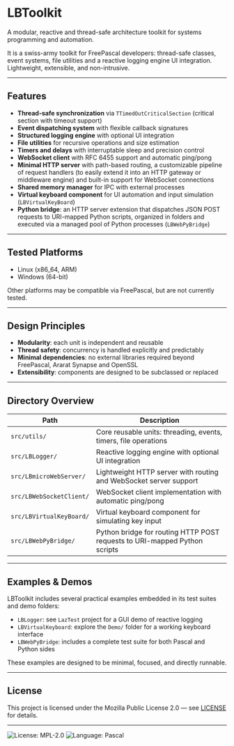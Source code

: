 # LBToolkit

A modular, reactive and thread-safe architecture toolkit for systems programming and automation.

It is a swiss-army toolkit for FreePascal developers: thread-safe classes, event systems, file utilities and a reactive logging engine UI integration. Lightweight, extensible, and non-intrusive.

---

## Features

- **Thread-safe synchronization** via `TTimedOutCriticalSection` (critical section with timeout support)
- **Event dispatching system** with flexible callback signatures
- **Structured logging engine** with optional UI integration
- **File utilities** for recursive operations and size estimation
- **Timers and delays** with interruptable sleep and precision control
- **WebSocket client** with RFC 6455 support and automatic ping/pong
- **Minimal HTTP server** with path-based routing, a customizable pipeline of request handlers (to easily extend it into an HTTP gateway or middleware engine) and built-in support for WebSocket connections
- **Shared memory manager** for IPC with external processes
- **Virtual keyboard component** for UI automation and input simulation (`LBVirtualKeyBoard`)
- **Python bridge**: an HTTP server extension that dispatches JSON POST requests to URI-mapped Python scripts, organized in folders and executed via a managed pool of Python processes (`LBWebPyBridge`)

---

## Tested Platforms

- Linux (x86_64, ARM)
- Windows (64-bit)

Other platforms may be compatible via FreePascal, but are not currently tested.

---

## Design Principles

- **Modularity**: each unit is independent and reusable
- **Thread safety**: concurrency is handled explicitly and predictably
- **Minimal dependencies**: no external libraries required beyond FreePascal, Ararat Synapse and OpenSSL
- **Extensibility**: components are designed to be subclassed or replaced

---

## Directory Overview

| Path                       | Description                                                                 |
|----------------------------|-----------------------------------------------------------------------------|
| `src/utils/`               | Core reusable units: threading, events, timers, file operations             |
| `src/LBLogger/`            | Reactive logging engine with optional UI integration                        |
| `src/LBmicroWebServer/`    | Lightweight HTTP server with routing and WebSocket server support           |
| `src/LBWebSocketClient/`   | WebSocket client implementation with automatic ping/pong                    |
| `src/LBVirtualKeyBoard/`   | Virtual keyboard component for simulating key input                         |
| `src/LBWebPyBridge/`       | Python bridge for routing HTTP POST requests to URI-mapped Python scripts   |

---

## Examples & Demos

LBToolkit includes several practical examples embedded in its test suites and demo folders:

- `LBLogger`: see `LazTest` project for a GUI demo of reactive logging
- `LBVirtualKeyboard`: explore the `Demo/` folder for a working keyboard interface
- `LBWebPyBridge`: includes a complete test suite for both Pascal and Python sides

These examples are designed to be minimal, focused, and directly runnable.

---

## License

This project is licensed under the Mozilla Public License 2.0 — see [LICENSE](LICENSE) for details.

---

![License: MPL-2.0](https://img.shields.io/badge/license-MPL--2.0-blue.svg)
![Language: Pascal](https://img.shields.io/badge/language-Pascal-yellow.svg)
